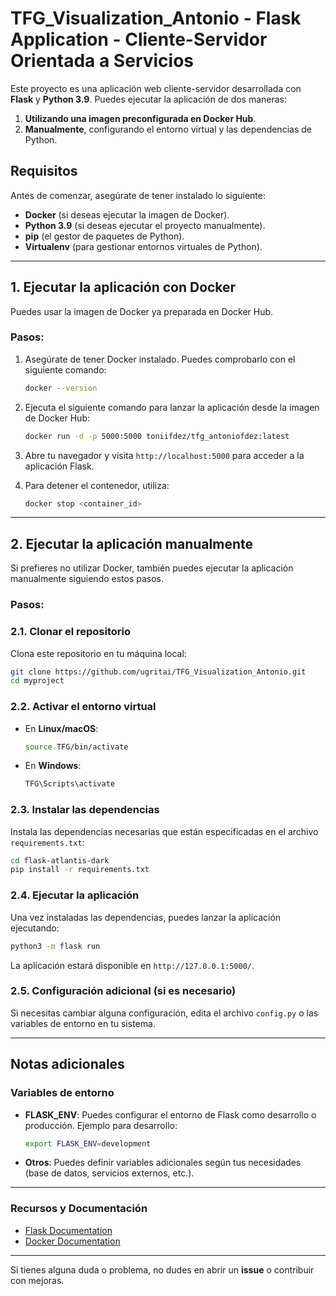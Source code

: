 
# TFG_Visualization_Antonio - Flask Application - Cliente-Servidor Orientada a Servicios

Este proyecto es una aplicación web cliente-servidor desarrollada con **Flask** y **Python 3.9**. Puedes ejecutar la aplicación de dos maneras:

1. **Utilizando una imagen preconfigurada en Docker Hub**.
2. **Manualmente**, configurando el entorno virtual y las dependencias de Python.

## Requisitos

Antes de comenzar, asegúrate de tener instalado lo siguiente:

- **Docker** (si deseas ejecutar la imagen de Docker).
- **Python 3.9** (si deseas ejecutar el proyecto manualmente).
- **pip** (el gestor de paquetes de Python).
- **Virtualenv** (para gestionar entornos virtuales de Python).

---

## 1. Ejecutar la aplicación con Docker

Puedes usar la imagen de Docker ya preparada en Docker Hub.

### Pasos:

1. Asegúrate de tener Docker instalado. Puedes comprobarlo con el siguiente comando:

    ```bash
    docker --version
    ```

2. Ejecuta el siguiente comando para lanzar la aplicación desde la imagen de Docker Hub:

    ```bash
    docker run -d -p 5000:5000 toniifdez/tfg_antoniofdez:latest
    ```

3. Abre tu navegador y visita `http://localhost:5000` para acceder a la aplicación Flask.

4. Para detener el contenedor, utiliza:

    ```bash
    docker stop <container_id>
    ```

---

## 2. Ejecutar la aplicación manualmente

Si prefieres no utilizar Docker, también puedes ejecutar la aplicación manualmente siguiendo estos pasos.

### Pasos:

### 2.1. Clonar el repositorio

Clona este repositorio en tu máquina local:

```bash
git clone https://github.com/ugritai/TFG_Visualization_Antonio.git
cd myproject
```

### 2.2. Activar el entorno virtual

- En **Linux/macOS**:

    ```bash
    source TFG/bin/activate
    ```

- En **Windows**:

    ```bash
    TFG\Scripts\activate
    ```

### 2.3. Instalar las dependencias

Instala las dependencias necesarias que están especificadas en el archivo `requirements.txt`:

```bash
cd flask-atlantis-dark
pip install -r requirements.txt
```

### 2.4. Ejecutar la aplicación

Una vez instaladas las dependencias, puedes lanzar la aplicación ejecutando:

```bash
python3 -m flask run
```

La aplicación estará disponible en `http://127.0.0.1:5000/`.

### 2.5. Configuración adicional (si es necesario)

Si necesitas cambiar alguna configuración, edita el archivo `config.py` o las variables de entorno en tu sistema.

---

## Notas adicionales

### Variables de entorno

- **FLASK_ENV**: Puedes configurar el entorno de Flask como desarrollo o producción. Ejemplo para desarrollo:

    ```bash
    export FLASK_ENV=development
    ```

- **Otros**: Puedes definir variables adicionales según tus necesidades (base de datos, servicios externos, etc.).

---

### Recursos y Documentación

- [Flask Documentation](https://flask.palletsprojects.com/en/2.0.x/)
- [Docker Documentation](https://docs.docker.com/get-started/)

---

Si tienes alguna duda o problema, no dudes en abrir un **issue** o contribuir con mejoras.
